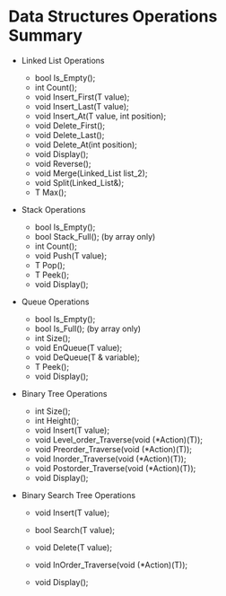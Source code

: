 # Data Structures Operations Summary

* Linked List Operations

  * bool Is_Empty();
  * int Count();
  * void Insert_First(T value);
  * void Insert_Last(T value);
  * void Insert_At(T value, int position);
  * void Delete_First();
  * void Delete_Last();
  * void Delete_At(int position);
  * void Display();
  * void Reverse();
  * void Merge(Linked_List list_2);
  * void Split(Linked_List&);
  * T Max();

* Stack Operations

  * bool Is_Empty();
  * bool Stack_Full(); (by array only)
  * int Count();
  * void Push(T value);
  * T Pop();
  * T Peek();
  * void Display();

* Queue Operations

  * bool Is_Empty();
  * bool Is_Full(); (by array only)
  * int Size();
  * void EnQueue(T value);
  * void DeQueue(T & variable);
  * T Peek();
  * void Display();

* Binary Tree Operations

  * int Size();
  * int Height();
  * void Insert(T value);
  * void Level_order_Traverse(void (*Action)(T));
  * void Preorder_Traverse(void (*Action)(T));
  * void Inorder_Traverse(void (*Action)(T));
  * void Postorder_Traverse(void (*Action)(T));
  * void Display();

* Binary Search Tree Operations

  * void Insert(T value);

  * bool Search(T value);

  * void Delete(T value);

  * void InOrder_Traverse(void (*Action)(T));

  * void Display();

